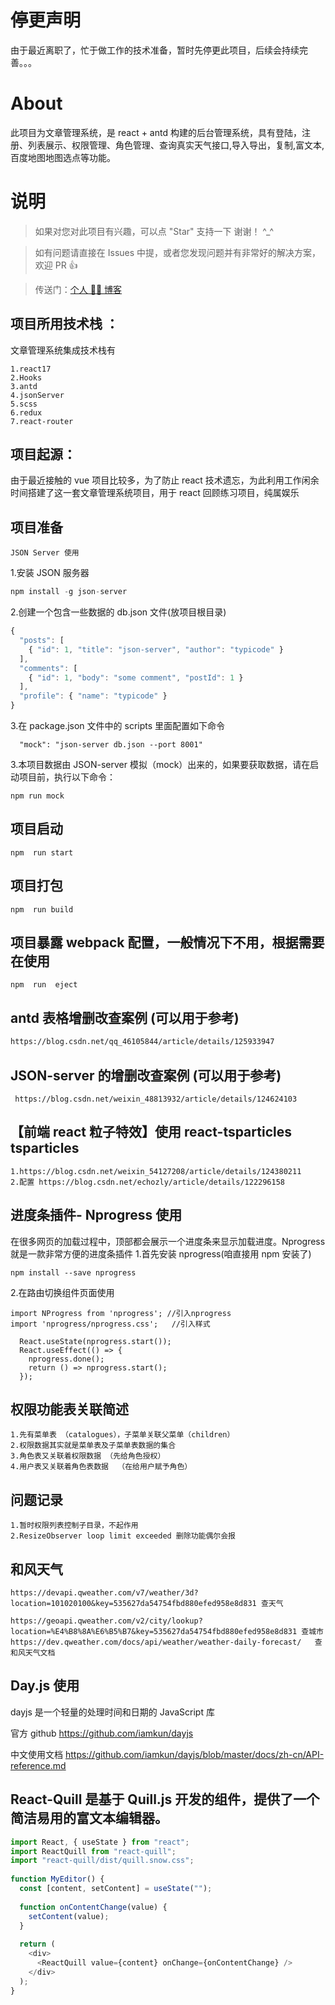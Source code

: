 # 停更声明

由于最近离职了，忙于做工作的技术准备，暂时先停更此项目，后续会持续完善。。。

# About

此项目为文章管理系统，是 react + antd 构建的后台管理系统，具有登陆，注册、列表展示、权限管理、角色管理、查询真实天气接口,导入导出，复制,富文本,百度地图地图选点等功能。

# 说明

> 如果对您对此项目有兴趣，可以点 "Star" 支持一下 谢谢！ ^\_^

> 如有问题请直接在 Issues 中提，或者您发现问题并有非常好的解决方案，欢迎 PR 👍

> 传送门：[个人 🙅‍♂ 博客](https://liang996.github.io/)

## 项目所用技术栈 ：

文章管理系统集成技术栈有

```
1.react17
2.Hooks
3.antd
4.jsonServer
5.scss
6.redux
7.react-router
```

## 项目起源：

由于最近接触的 vue 项目比较多，为了防止 react 技术遗忘，为此利用工作闲余时间搭建了这一套文章管理系统项目，用于 react 回顾练习项目，纯属娱乐

## 项目准备

`JSON Server 使用`

1.安装 JSON 服务器

```js
npm install -g json-server
```

2.创建一个包含一些数据的 db.json 文件(放项目根目录)

```js
{
  "posts": [
    { "id": 1, "title": "json-server", "author": "typicode" }
  ],
  "comments": [
    { "id": 1, "body": "some comment", "postId": 1 }
  ],
  "profile": { "name": "typicode" }
}
```

3.在 package.json 文件中的 scripts 里面配置如下命令

```
  "mock": "json-server db.json --port 8001"
```

3.本项目数据由 JSON-server 模拟（mock）出来的，如果要获取数据，请在启动项目前，执行以下命令：

```
npm run mock

```

## 项目启动

```
npm  run start
```

## 项目打包

```
npm  run build
```

## 项目暴露 webpack 配置，一般情况下不用，根据需要在使用

```
npm  run  eject
```

## antd 表格增删改查案例 (可以用于参考)

```html
https://blog.csdn.net/qq_46105844/article/details/125933947
```

## JSON-server 的增删改查案例 (可以用于参考)

```
 https://blog.csdn.net/weixin_48813932/article/details/124624103
```

## 【前端 react 粒子特效】使用 react-tsparticles tsparticles

```
1.https://blog.csdn.net/weixin_54127208/article/details/124380211
2.配置 https://blog.csdn.net/echozly/article/details/122296158
```

## 进度条插件- Nprogress 使用

在很多网页的加载过程中，顶部都会展示一个进度条来显示加载进度。Nprogress 就是一款非常方便的进度条插件 1.首先安装 nprogress(咱直接用 npm 安装了)

```
npm install --save nprogress

```

2.在路由切换组件页面使用

```
import NProgress from 'nprogress'; //引入nprogress
import 'nprogress/nprogress.css';   //引入样式

  React.useState(nprogress.start());
  React.useEffect(() => {
    nprogress.done();
    return () => nprogress.start();
  });
```

## 权限功能表关联简述

```
1.先有菜单表 （catalogues），子菜单关联父菜单（children）
2.权限数据其实就是菜单表及子菜单表数据的集合
3.角色表又关联着权限数据 （先给角色授权）
4.用户表又关联着角色表数据  （在给用户赋予角色）
```

## 问题记录

```
1.暂时权限列表控制子目录，不起作用
2.ResizeObserver loop limit exceeded 删除功能偶尔会报
```

## 和风天气

```
https://devapi.qweather.com/v7/weather/3d?location=101020100&key=535627da54754fbd880efed958e8d831 查天气

https://geoapi.qweather.com/v2/city/lookup?location=%E4%B8%8A%E6%B5%B7&key=535627da54754fbd880efed958e8d831 查城市
https://dev.qweather.com/docs/api/weather/weather-daily-forecast/   查和风天气文档
```

## Day.js 使用

dayjs 是一个轻量的处理时间和日期的 JavaScript 库

官方 github https://github.com/iamkun/dayjs

中文使用文档 https://github.com/iamkun/dayjs/blob/master/docs/zh-cn/API-reference.md

##  React-Quill 是基于 Quill.js 开发的组件，提供了一个简洁易用的富文本编辑器。


```js
import React, { useState } from "react";
import ReactQuill from "react-quill";
import "react-quill/dist/quill.snow.css";
 
function MyEditor() {
  const [content, setContent] = useState("");
 
  function onContentChange(value) {
    setContent(value);
  }
 
  return (
    <div>
      <ReactQuill value={content} onChange={onContentChange} />
    </div>
  );
}
```
